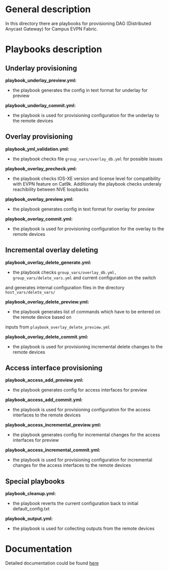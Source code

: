 # General description #

In this directory there are playbooks for provisioning DAG (Distributed Anycast Gateway) for Campus EVPN Fabric.

# Playbooks description #

## Underlay provisioning ##

**playbook_underlay_preview.yml:**

* the playbook generates the config in text format for underlay for preview

**playbook_underlay_commit.yml:**

* the playbook is used for provisioning configuration for the underlay to the remote devices

## Overlay provisioning ##

**playbook_yml_validation.yml:**

* the playbook checks file ``group_vars/overlay_db.yml`` for possible issues

**playbook_overlay_precheck.yml:**

* the playbook checks IOS-XE version and license level for compatibility with EVPN feature on Cat9k. Additionaly the playbook checks underaly reachibility between NVE loopbacks 

**playbook_overlay_preview.yml:**

* the playbook generates config in text format for overlay for preview

**playbook_overlay_commit.yml:**

* the playbook is used for provisioning configuration for the overlay to the remote devices

## Incremental overlay deleting ##

**playbook_overlay_delete_generate.yml:**

* the playbook checks ``group_vars/overlay_db.yml, group_vars/delete_vars.yml`` and current configuration on the switch

and generates internal configuration files in the directory ``host_vars/delete_vars/``

**playbook_overlay_delete_preview.yml:**

* the playbook generates list of commands which have to be entered on the remote device based on

inputs from ``playbook_overlay_delete_preview.yml``

**playbook_overlay_delete_commit.yml:**

* the playbook is used for provisioning incremental delete changes to the remote devices


## Access interface provisioning ##

**playbook_access_add_preview.yml:**

* the playbook generates config for access interfaces for preview

**playbook_access_add_commit.yml:**

* the playbook is used for provisioning configuration for the access interfaces to the remote devices

**playbook_access_incremental_preview.yml:**

* the playbook generates config for incremental changes for the access interfaces for preview

**playbook_access_incremental_commit.yml:**

* the playbook is used for provisioning configuration for incremental changes for the access interfaces to the remote devices

## Special playbooks ##

**playbook_cleanup.yml:**

* the playbook reverts the current configuration back to initial default_config.txt

**playbook_output.yml:**

* the playbook is used for collecting outputs from the remote devices

# Documentation #

Detailed documentation could be found [here](https://cat9k-evpn-ansible.readthedocs.io/en/latest/input_dag.html)
